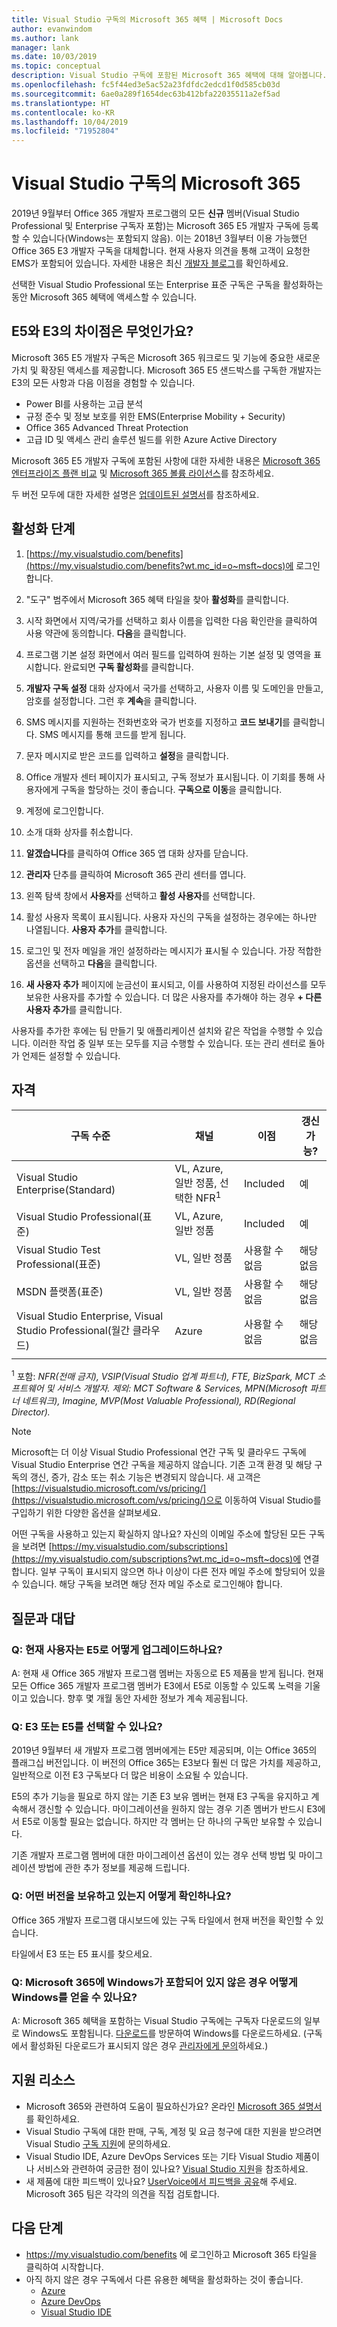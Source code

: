 ```yaml
---
title: Visual Studio 구독의 Microsoft 365 혜택 | Microsoft Docs
author: evanwindom
ms.author: lank
manager: lank
ms.date: 10/03/2019
ms.topic: conceptual
description: Visual Studio 구독에 포함된 Microsoft 365 혜택에 대해 알아봅니다.
ms.openlocfilehash: fc5f44ed3e5ac52a23fdfdc2edcd1f0d585cb03d
ms.sourcegitcommit: 6ae0a289f1654dec63b412bfa22035511a2ef5ad
ms.translationtype: HT
ms.contentlocale: ko-KR
ms.lasthandoff: 10/04/2019
ms.locfileid: "71952804"
---
```

# <a name="microsoft-365-in-visual-studio-subscriptions"></a>Visual Studio 구독의 Microsoft 365
2019년 9월부터 Office 365 개발자 프로그램의 모든 **신규** 멤버(Visual Studio Professional 및 Enterprise 구독자 포함)는 Microsoft 365 E5 개발자 구독에 등록할 수 있습니다(Windows는 포함되지 않음). 이는 2018년 3월부터 이용 가능했던 Office 365 E3 개발자 구독을 대체합니다. 현재 사용자 의견을 통해 고객이 요청한 EMS가 포함되어 있습니다.  자세한 내용은 최신 [개발자 블로그](https://developer.microsoft.com/graph/blogs/new-microsoft-365-e5-subscription-with-ems-now-available-for-developers/)를 확인하세요.

선택한 Visual Studio Professional 또는 Enterprise 표준 구독은 구독을 활성화하는 동안 Microsoft 365 혜택에 액세스할 수 있습니다.

## <a name="what-is-different-about-e5-vs-e3"></a>E5와 E3의 차이점은 무엇인가요?
Microsoft 365 E5 개발자 구독은 Microsoft 365 워크로드 및 기능에 중요한 새로운 가치 및 확장된 액세스를 제공합니다. Microsoft 365 E5 샌드박스를 구독한 개발자는 E3의 모든 사항과 다음 이점을 경험할 수 있습니다.

- Power BI를 사용하는 고급 분석
- 규정 준수 및 정보 보호를 위한 EMS(Enterprise Mobility + Security)
- Office 365 Advanced Threat Protection
- 고급 ID 및 액세스 관리 솔루션 빌드를 위한 Azure Active Directory

Microsoft 365 E5 개발자 구독에 포함된 사항에 대한 자세한 내용은 [Microsoft 365 엔터프라이즈 플랜 비교](https://nam06.safelinks.protection.outlook.com/?url=https%3A%2F%2Fwww.microsoft.com%2Fen-us%2Fmicrosoft-365%2Fcompare-all-microsoft-365-plans&data=04%7C01%7Cmikeald%40microsoft.com%7Cab7e48abb3a04d87278308d716e495b8%7C72f988bf86f141af91ab2d7cd011db47%7C1%7C0%7C637003043338656615%7CUnknown%7CTWFpbGZsb3d8eyJWIjoiMC4wLjAwMDAiLCJQIjoiV2luMzIiLCJBTiI6Ik1haWwiLCJXVCI6Mn0%3D%7C-1&sdata=NO9irwnRgVZme0nuZj50X7mI0G3bEeUs2ZdwYuxEr%2B8%3D&reserved=0) 및 [Microsoft 365 볼륨 라이선스](https://nam06.safelinks.protection.outlook.com/?url=https%3A%2F%2Fwww.microsoft.com%2Fen-us%2Flicensing%2Fproduct-licensing%2Fmicrosoft-365-enterprise&data=04%7C01%7Cmikeald%40microsoft.com%7Cab7e48abb3a04d87278308d716e495b8%7C72f988bf86f141af91ab2d7cd011db47%7C1%7C0%7C637003043338666614%7CUnknown%7CTWFpbGZsb3d8eyJWIjoiMC4wLjAwMDAiLCJQIjoiV2luMzIiLCJBTiI6Ik1haWwiLCJXVCI6Mn0%3D%7C-1&sdata=WziZov9B702H%2BxTchPPAmJmIpAsc6zbetlWOtFpANSk%3D&reserved=0)를 참조하세요.

두 버전 모두에 대한 자세한 설명은 [업데이트된 설명서](/office/developer-program/office-365-developer-program-faq)를 참조하세요.

## <a name="activation-steps"></a>활성화 단계
1. [https://my.visualstudio.com/benefits](https://my.visualstudio.com/benefits?wt.mc_id=o~msft~docs)에 로그인합니다.

0. "도구" 범주에서 Microsoft 365 혜택 타일을 찾아 **활성화**를 클릭합니다.

0. 시작 화면에서 지역/국가를 선택하고 회사 이름을 입력한 다음 확인란을 클릭하여 사용 약관에 동의합니다.  **다음**을 클릭합니다.

0. 프로그램 기본 설정 화면에서 여러 필드를 입력하여 원하는 기본 설정 및 영역을 표시합니다. 완료되면 **구독 활성화**를 클릭합니다.

0. **개발자 구독 설정** 대화 상자에서 국가를 선택하고, 사용자 이름 및 도메인을 만들고, 암호를 설정합니다.  그런 후 **계속**을 클릭합니다.

0. SMS 메시지를 지원하는 전화번호와 국가 번호를 지정하고 **코드 보내기**를 클릭합니다.  SMS 메시지를 통해 코드를 받게 됩니다. 

0. 문자 메시지로 받은 코드를 입력하고 **설정**을 클릭합니다.

0. Office 개발자 센터 페이지가 표시되고, 구독 정보가 표시됩니다. 이 기회를 통해 사용자에게 구독을 할당하는 것이 좋습니다.  **구독으로 이동**을 클릭합니다.

0. 계정에 로그인합니다. 

0. 소개 대화 상자를 취소합니다.

0. **알겠습니다**를 클릭하여 Office 365 앱 대화 상자를 닫습니다. 

0. **관리자** 단추를 클릭하여 Microsoft 365 관리 센터를 엽니다. 

0. 왼쪽 탐색 창에서 **사용자**를 선택하고 **활성 사용자**를 선택합니다.  

0. 활성 사용자 목록이 표시됩니다.  사용자 자신의 구독을 설정하는 경우에는 하나만 나열됩니다.  **사용자 추가**를 클릭합니다.

0. 로그인 및 전자 메일을 개인 설정하라는 메시지가 표시될 수 있습니다.  가장 적합한 옵션을 선택하고 **다음**을 클릭합니다. 

0. **새 사용자 추가** 페이지에 눈금선이 표시되고, 이를 사용하여 지정된 라이선스를 모두 보유한 사용자를 추가할 수 있습니다.  더 많은 사용자를 추가해야 하는 경우 **+ 다른 사용자 추가**를 클릭합니다.

사용자를 추가한 후에는 팀 만들기 및 애플리케이션 설치와 같은 작업을 수행할 수 있습니다.  이러한 작업 중 일부 또는 모두를 지금 수행할 수 있습니다. 또는 관리 센터로 돌아가 언제든 설정할 수 있습니다.  

## <a name="eligibility"></a>자격

| 구독 수준                                                 |     채널                                            | 이점                                                          | 갱신 가능?    |
|--------------------------------------------------------------------|---------------------------------------------------------|------------------------------------------------------------------|---------------|
| Visual Studio Enterprise(Standard)   | VL, Azure, 일반 정품, 선택한 NFR<sup>1</sup> | Included      |  예          |
| Visual Studio Professional(표준) | VL, Azure, 일반 정품                                       | Included                                                            |예         |
| Visual Studio Test Professional(표준)                         | VL, 일반 정품                                              | 사용할 수 없음                                             |  해당 없음         |
| MSDN 플랫폼(표준)                                          | VL, 일반 정품                                              | 사용할 수 없음                                              | 해당 없음         |
| Visual Studio Enterprise, Visual Studio Professional(월간 클라우드) | Azure                                       | 사용할 수 없음                                                           |해당 없음|
||

<sup>1</sup> 포함: *NFR(전매 금지), VSIP(Visual Studio 업계 파트너), FTE, BizSpark, MCT 소프트웨어 및 서비스 개발자.  제외: MCT Software & Services, MPN(Microsoft 파트너 네트워크), Imagine, MVP(Most Valuable Professional), RD(Regional Director).*

> [!NOTE]
> Microsoft는 더 이상 Visual Studio Professional 연간 구독 및 클라우드 구독에 Visual Studio Enterprise 연간 구독을 제공하지 않습니다. 기존 고객 환경 및 해당 구독의 갱신, 증가, 감소 또는 취소 기능은 변경되지 않습니다. 새 고객은 [https://visualstudio.microsoft.com/vs/pricing/](https://visualstudio.microsoft.com/vs/pricing/)으로 이동하여 Visual Studio를 구입하기 위한 다양한 옵션을 살펴보세요.

어떤 구독을 사용하고 있는지 확실하지 않나요?  자신의 이메일 주소에 할당된 모든 구독을 보려면 [https://my.visualstudio.com/subscriptions](https://my.visualstudio.com/subscriptions?wt.mc_id=o~msft~docs)에 연결합니다. 일부 구독이 표시되지 않으면 하나 이상이 다른 전자 메일 주소에 할당되어 있을 수 있습니다.  해당 구독을 보려면 해당 전자 메일 주소로 로그인해야 합니다.

## <a name="frequently-asked-questions"></a>질문과 대답
### <a name="q-how-do-current-users-upgrade-to-e5"></a>Q: 현재 사용자는 E5로 어떻게 업그레이드하나요?
A: 현재 새 Office 365 개발자 프로그램 멤버는 자동으로 E5 제품을 받게 됩니다. 현재 모든 Office 365 개발자 프로그램 멤버가 E3에서 E5로 이동할 수 있도록 노력을 기울이고 있습니다. 향후 몇 개월 동안 자세한 정보가 계속 제공됩니다.

### <a name="q-can-i-choose-e3-or-e5"></a>Q: E3 또는 E5를 선택할 수 있나요?
2019년 9월부터 새 개발자 프로그램 멤버에게는 E5만 제공되며, 이는 Office 365의 플래그십 버전입니다.  이 버전의 Office 365는 E3보다 훨씬 더 많은 가치를 제공하고, 일반적으로 이전 E3 구독보다 더 많은 비용이 소요될 수 있습니다.

E5의 추가 기능을 필요로 하지 않는 기존 E3 보유 멤버는 현재 E3 구독을 유지하고 계속해서 갱신할 수 있습니다. 마이그레이션을 원하지 않는 경우 기존 멤버가 반드시 E3에서 E5로 이동할 필요는 없습니다. 하지만 각 멤버는 단 하나의 구독만 보유할 수 있습니다.

기존 개발자 프로그램 멤버에 대한 마이그레이션 옵션이 있는 경우 선택 방법 및 마이그레이션 방법에 관한 추가 정보를 제공해 드립니다.

### <a name="q-how-do-i-know-which-version-i-have"></a>Q: 어떤 버전을 보유하고 있는지 어떻게 확인하나요?
Office 365 개발자 프로그램 대시보드에 있는 구독 타일에서 현재 버전을 확인할 수 있습니다.

타일에서 E3 또는 E5 표시를 찾으세요.


### <a name="q-if-microsoft-365-doesnt-include-windows-how-do-i-get-windows"></a>Q: Microsoft 365에 Windows가 포함되어 있지 않은 경우 어떻게 Windows를 얻을 수 있나요?
A: Microsoft 365 혜택을 포함하는 Visual Studio 구독에는 구독자 다운로드의 일부로 Windows도 포함됩니다.  [다운로드](https://my.visualstudio.com/downloads)를 방문하여 Windows를 다운로드하세요. (구독에서 활성화된 다운로드가 표시되지 않은 경우 [관리자에게 문의](contact-my-admin.md)하세요.) 

## <a name="support-resources"></a>지원 리소스
- Microsoft 365와 관련하여 도움이 필요하신가요?  온라인 [Microsoft 365 설명서](/office/developer-program/office-365-developer-program-faq)를 확인하세요.
- Visual Studio 구독에 대한 판매, 구독, 계정 및 요금 청구에 대한 지원을 받으려면 Visual Studio [구독 지원](https://visualstudio.microsoft.com/subscriptions/support/)에 문의하세요.
- Visual Studio IDE, Azure DevOps Services 또는 기타 Visual Studio 제품이나 서비스와 관련하여 궁금한 점이 있나요?  [Visual Studio 지원](https://visualstudio.microsoft.com/support/)을 참조하세요.
- 새 제품에 대한 피드백이 있나요? [UserVoice에서 피드백을 공유](https://officespdev.uservoice.com/forums/224641-feature-requests-and-feedback?category_id=171306)해 주세요. Microsoft 365 팀은 각각의 의견을 직접 검토합니다.

## <a name="next-steps"></a>다음 단계
- https://my.visualstudio.com/benefits 에 로그인하고 Microsoft 365 타일을 클릭하여 시작합니다. 
- 아직 하지 않은 경우 구독에서 다른 유용한 혜택을 활성화하는 것이 좋습니다.
   - [Azure](vs-azure.md)
   - [Azure DevOps](vs-azure-devops.md)
   - [Visual Studio IDE](vs-ide-benefit.md)

